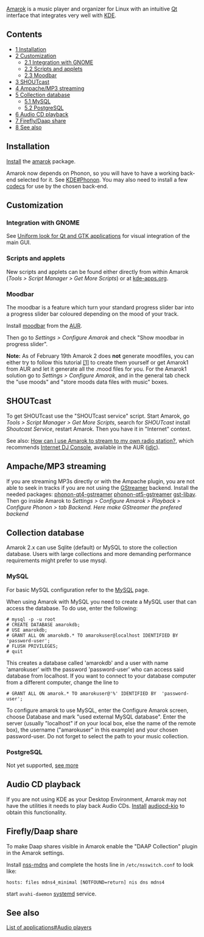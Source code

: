[Amarok](https://amarok.kde.org/) is a music player and organizer for Linux with an intuitive [Qt](/index.php/Qt "Qt") interface that integrates very well with [KDE](/index.php/KDE "KDE").

## Contents

*   [1 Installation](#Installation)
*   [2 Customization](#Customization)
    *   [2.1 Integration with GNOME](#Integration_with_GNOME)
    *   [2.2 Scripts and applets](#Scripts_and_applets)
    *   [2.3 Moodbar](#Moodbar)
*   [3 SHOUTcast](#SHOUTcast)
*   [4 Ampache/MP3 streaming](#Ampache.2FMP3_streaming)
*   [5 Collection database](#Collection_database)
    *   [5.1 MySQL](#MySQL)
    *   [5.2 PostgreSQL](#PostgreSQL)
*   [6 Audio CD playback](#Audio_CD_playback)
*   [7 Firefly/Daap share](#Firefly.2FDaap_share)
*   [8 See also](#See_also)

## Installation

[Install](/index.php/Install "Install") the [amarok](https://www.archlinux.org/packages/?name=amarok) package.

Amarok now depends on Phonon, so you will have to have a working back-end selected for it. See [KDE#Phonon](/index.php/KDE#Phonon "KDE"). You may also need to install a few [codecs](/index.php/Codecs "Codecs") for use by the chosen back-end.

## Customization

### Integration with GNOME

See [Uniform look for Qt and GTK applications](/index.php/Uniform_look_for_Qt_and_GTK_applications "Uniform look for Qt and GTK applications") for visual integration of the main GUI.

### Scripts and applets

New scripts and applets can be found either directly from within Amarok (*Tools > Script Manager > Get More Scripts*) or at [kde-apps.org](http://kde-apps.org/content/search.php).

### Moodbar

The moodbar is a feature which turn your standard progress slider bar into a progress slider bar coloured depending on the mood of your track.

Install [moodbar](https://aur.archlinux.org/packages/moodbar/) from the [AUR](/index.php/AUR "AUR").

Then go to *Settings > Configure Amarok* and check "Show moodbar in progress slider".

**Note:** As of February 19th Amarok 2 does **not** generate moodfiles, you can either try to follow this tutorial [[1]](http://amarok.kde.org/wiki/Moodbar) to create them yourself or get Amarok1 from AUR and let it generate all the .mood files for you. For the Amarok1 solution go to *Settings > Configure Amarok*, and in the general tab check the "use moods" and "store moods data files with music" boxes.

## SHOUTcast

To get SHOUTcast use the "SHOUTcast service" script. Start Amarok, go *Tools > Script Manager > Get More Scripts*, search for *SHOUTcast* install *Shoutcast Service*, restart Amarok. Then you have it in "Internet" context.

See also: [How can I use Amarok to stream to my own radio station?](https://userbase.kde.org/Amarok/Manual/Various/FAQ/en#How_can_I_use_Amarok_to_stream_to_my_own_radio_station.3F), which recommends [Internet DJ Console](http://giss.tv/sahabuntu/doc/idjc.html), available in the AUR ([idjc](https://aur.archlinux.org/packages/idjc/)).

## Ampache/MP3 streaming

If you are streaming MP3s directly or with the Ampache plugin, you are not able to seek in tracks if you are not using the [GStreamer](/index.php/GStreamer "GStreamer") backend. Install the needed packages: [phonon-qt4-gstreamer](https://www.archlinux.org/packages/?name=phonon-qt4-gstreamer) [phonon-qt5-gstreamer](https://www.archlinux.org/packages/?name=phonon-qt5-gstreamer) [gst-libav](https://www.archlinux.org/packages/?name=gst-libav). Then go inside Amarok to *Settings > Configure Amarok > Playback > Configure Phonon >* *tab* *Backend. Here make GStreamer the prefered backend*

## Collection database

Amarok 2.x can use Sqlite (default) or MySQL to store the collection database. Users with large collections and more demanding performance requirements might prefer to use mysql.

### MySQL

For basic MySQL configuration refer to the [MySQL](/index.php/MySQL "MySQL") page.

When using Amarok with MySQL you need to create a MySQL user that can access the database. To do use, enter the following:

```
# mysql -p -u root
# CREATE DATABASE amarokdb;
# USE amarokdb;
# GRANT ALL ON amarokdb.* TO amarokuser@localhost IDENTIFIED BY 'password-user';
# FLUSH PRIVILEGES;
# quit

```

This creates a database called 'amarokdb' and a user with name 'amarokuser' with the password 'password-user' who can access said database from localhost. If you want to connect to your database computer from a different computer, change the line to

```
# GRANT ALL ON amarok.* TO amarokuser@'%' IDENTIFIED BY  'password-user';

```

To configure amarok to use MySQL, enter the Configure Amarok screen, choose Database and mark "used external MySQL database". Enter the server (usually "localhost" if on your local box, else the name of the remote box), the username ("amarokuser" in this example) and your chosen password-user. Do not forget to select the path to your music collection.

### PostgreSQL

Not yet supported, [see more](http://amarok.kde.org/blog/archives/812-MySQL-in-Amarok-2-The-Reality.html)

## Audio CD playback

If you are not using KDE as your Desktop Environment, Amarok may not have the utilities it needs to play back Audio CDs. [Install](/index.php/Install "Install") [audiocd-kio](https://www.archlinux.org/packages/?name=audiocd-kio) to obtain this functionality.

## Firefly/Daap share

To make Daap shares visible in Amarok enable the "DAAP Collection" plugin in the Amarok settings.

Install [nss-mdns](https://www.archlinux.org/packages/?name=nss-mdns) and complete the hosts line in `/etc/nsswitch.conf` to look like:

```
hosts: files mdns4_minimal [NOTFOUND=return] nis dns mdns4

```

start `avahi-daemon` [systemd](/index.php/Systemd "Systemd") service.

## See also

[List of applications#Audio players](/index.php/List_of_applications#Audio_players "List of applications")